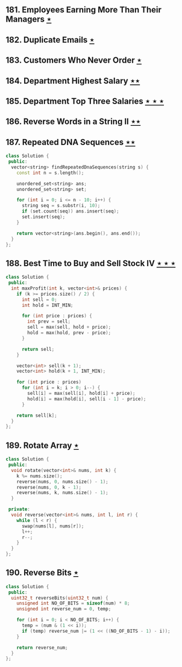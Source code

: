 ## 181. Employees Earning More Than Their Managers [$\star$](https://leetcode.com/problems/employees-earning-more-than-their-managers)

## 182. Duplicate Emails [$\star$](https://leetcode.com/problems/duplicate-emails)

## 183. Customers Who Never Order [$\star$](https://leetcode.com/problems/customers-who-never-order)

## 184. Department Highest Salary [$\star\star$](https://leetcode.com/problems/department-highest-salary)

## 185. Department Top Three Salaries [$\star\star\star$](https://leetcode.com/problems/department-top-three-salaries)

## 186. Reverse Words in a String II [$\star\star$](https://leetcode.com/problems/reverse-words-in-a-string-ii)

## 187. Repeated DNA Sequences [$\star\star$](https://leetcode.com/problems/repeated-dna-sequences)

```cpp
class Solution {
 public:
  vector<string> findRepeatedDnaSequences(string s) {
    const int n = s.length();

    unordered_set<string> ans;
    unordered_set<string> set;

    for (int i = 0; i <= n - 10; i++) {
      string seq = s.substr(i, 10);
      if (set.count(seq)) ans.insert(seq);
      set.insert(seq);
    }

    return vector<string>(ans.begin(), ans.end());
  }
};
```

## 188. Best Time to Buy and Sell Stock IV [$\star\star\star$](https://leetcode.com/problems/best-time-to-buy-and-sell-stock-iv)

```cpp
class Solution {
 public:
  int maxProfit(int k, vector<int>& prices) {
    if (k >= prices.size() / 2) {
      int sell = 0;
      int hold = INT_MIN;

      for (int price : prices) {
        int prev = sell;
        sell = max(sell, hold + price);
        hold = max(hold, prev - price);
      }

      return sell;
    }

    vector<int> sell(k + 1);
    vector<int> hold(k + 1, INT_MIN);

    for (int price : prices)
      for (int i = k; i > 0; i--) {
        sell[i] = max(sell[i], hold[i] + price);
        hold[i] = max(hold[i], sell[i - 1] - price);
      }

    return sell[k];
  }
};
```

## 189. Rotate Array [$\star$](https://leetcode.com/problems/rotate-array)

```cpp
class Solution {
 public:
  void rotate(vector<int>& nums, int k) {
    k %= nums.size();
    reverse(nums, 0, nums.size() - 1);
    reverse(nums, 0, k - 1);
    reverse(nums, k, nums.size() - 1);
  }

 private:
  void reverse(vector<int>& nums, int l, int r) {
    while (l < r) {
      swap(nums[l], nums[r]);
      l++;
      r--;
    }
  }
};
```

## 190. Reverse Bits [$\star$](https://leetcode.com/problems/reverse-bits)

```cpp
class Solution {
 public:
  uint32_t reverseBits(uint32_t num) {
    unsigned int NO_OF_BITS = sizeof(num) * 8;
    unsigned int reverse_num = 0, temp;

    for (int i = 0; i < NO_OF_BITS; i++) {
      temp = (num & (1 << i));
      if (temp) reverse_num |= (1 << ((NO_OF_BITS - 1) - i));
    }

    return reverse_num;
  }
};
```
